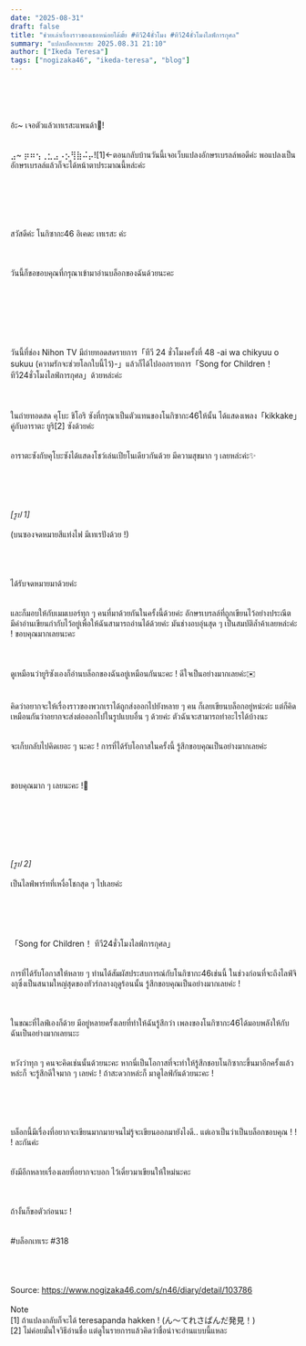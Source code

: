 ```yaml
---
date: "2025-08-31"
draft: false
title: "ช่วยเล่าเรื่องราวของเธอหน่อยได้มั้ย #ทีวี24ชั่วโมง #ทีวี24ชั่วโมงไลฟ์การกุศล"
summary: "แปลบล็อกเทเรสะ 2025.08.31 21:10"
author: ["Ikeda Teresa"]
tags: ["nogizaka46", "ikeda-teresa", "blog"]
---
```


\
\
\
\
อ้ะ~ เจอตัวแล้วเทเรสะแพนด้า👀!\
\
\
⣠~ ⡶⠶⢢⢀⣂⣠⠠⡢⢻⣷⠬⡤![1]←ตอนกลับบ้านวันนี้เจอเว็บแปลงอักษรเบรลล์พอดีค่ะ พอแปลงเป็นอักษรเบรลล์แล้วก็จะได้หน้าตาประมาณนี้หล่ะค่ะ\
\
\
\
\
\
\
สวัสดีค่ะ โนกิซากะ46 อิเคดะ เทเรสะ ค่ะ\
\
\
\
วันนี้ก็ขอขอบคุณที่กรุณาเข้ามาอ่านบล็อกของฉันด้วยนะคะ\
\
\
\
\
\
\
\
วันนี้ที่ช่อง Nihon TV มีถ่ายทอดสดรายการ「ทีวี 24 ชั่วโมงครั้งที่ 48 -ai wa chikyuu o sukuu (ความรักจะช่วยโลกใบนี้ไว้)-」แล้วก็ได้ไปออกรายการ「Song for Children！ทีวี24ชั่วโมงไลฟ์การกุศล」ด้วยหล่ะค่ะ\
\
\
\
ในถ่ายทอดสด คุโบะ ชิโอริ ซังที่กรุณาเป็นตัวแทนของโนกิซากะ46ให้นั้น ได้แสดงเพลง「kikkake」คู่กับอาราตะ ยูริ[2] ซังด้วยค่ะ\
\
\
อาราตะซังกับคุโบะซังได้แสดงโชว์เล่นเปียโนเดียวกันด้วย มีความสุขมาก ๆ เลยหล่ะค่ะ✨️\
\
\
\
\
\
_[รูป 1]_\
\
(บนซองจดหมายสีแท่งไฟ มีเทเรปังด้วย !)
\
\
\
\
\
ได้รับจดหมายมาด้วยค่ะ\
\
\
และก็มอบให้กับเมมเบอร์ทุก ๆ คนที่มาด้วยกันในครั้งนี้ด้วยค่ะ อักษรเบรลล์ที่ถูกเขียนไว้อย่างประณีต มีคำอ่านเขียนกำกับไว้อยู่เพื่อให้ฉันสามารถอ่านได้ด้วยค่ะ มันช่างอบอุ่นสุด ๆ เป็นสมบัติล้ำค้าเลยหล่ะค่ะ ! ขอบคุณมากเลยนะคะ\
\
\
\
ดูเหมือนว่ายูริซังเองก็อ่านบล็อกของฉันอยู่เหมือนกันนะคะ ! ดีใจเป็นอย่างมากเลยค่ะ✉️\
\
\
คิดว่าอยากจะให้เรื่องราวของพวกเราได้ถูกส่งออกไปยังหลาย ๆ คน ก็เลยเขียนบล็อกอยู่หน่ะค่ะ แต่ก็คิดเหมือนกันว่าอยากจะส่งต่อออกไปในรูปแบบอื่น ๆ ด้วยค่ะ ตัวฉันจะสามารถทำอะไรได้บ้างนะ\
\
\
จะเก็บกลับไปคิดเยอะ ๆ นะคะ ! การที่ได้รับโอกาสในครั้งนี้ รู้สึกขอบคุณเป็นอย่างมากเลยค่ะ\
\
\
\
ขอบคุณมาก ๆ เลยนะคะ !🐼\
\
\
\
\
\
\
\
_[รูป 2]_\
\
เป็นไลฟ์พาร์ทที่เหงื่อโชกสุด ๆ ไปเลยค่ะ\
\
\
\
\
\
「Song for Children！ ทีวี24ชั่วโมงไลฟ์การกุศล」\
\
\
การที่ได้รับโอกาสให้หลาย ๆ ท่านได้สัมผัสประสบการณ์กับโนกิซากะ46เช่นนี้ ในช่วงก่อนที่จะถึงไลฟ์จิงกุซึ่งเป็นสนามใหญ่สุดของทัวร์กลางฤดูร้อนนั้น รู้สึกขอบคุณเป็นอย่างมากเลยค่ะ !\
\
\
\
ในขณะที่ไลฟ์เองก็ด้วย มีอยู่หลายครั้งเลยที่ทำให้ฉันรู้สึกว่า เพลงของโนกิซากะ46ได้มอบพลังให้กับฉันเป็นอย่างมากเลยนะะ\
\
\
หวังว่าทุก ๆ คนจะคิดเช่นนั้นด้วยนะคะ หากนี่เป็นโอกาสที่จะทำให้รู้สึกชอบโนกิซากะขึ้นมาอีกครั้งแล้วหล่ะก็ จะรู้สึกดีใจมาก ๆ เลยค่ะ ! ถ้าสะดวกหล่ะก็ มาดูไลฟ์กันด้วยนะคะ !\
\
\
\
\
\
บล็อกนี้มีเรื่องที่อยากจะเขียนมากมายจนไม่รู้จะเขียนออกมายังไงดี.. แต่เอาเป็นว่าเป็นบล็อกขอบคุณ ! ! ! ละกันค่ะ\
\
\
ยังมีอีกหลายเรื่องเลยที่อยากจะบอก ไว้เดี๋ยวมาเขียนให้ใหม่นะคะ\
\
\
\
ถ้างั้นก็ขอตัวก่อนนะ !\
\
\
\#บล็อกเทเระ \#318
\
\
\
\
\
Source: <https://www.nogizaka46.com/s/n46/diary/detail/103786>\
\
Note\
[1] ถ้าแปลงกลับก็จะได้ teresapanda hakken ! (ん〜てれさぱんだ発見！)\
[2] ไม่ค่อยมั่นใจวิธีอ่านชื่อ แต่ดูในรายการแล้วคิดว่าชื่อน่าจะอ่านแบบนี้แหละ
